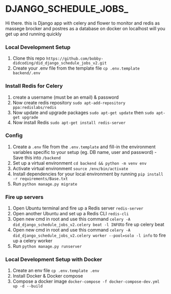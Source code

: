 # DJANGO_SCHEDULE_JOBS_

Hi there.
this is Django app with celery and flower to monitor and redis as massege brocker and postres as  a database on docker on localhost will you get up and running quickly

### Local Development Setup

1. Clone this repo `https://github.com/bobby-didcoding/did_django_schedule_jobs_v2.git`
2. Create your .env file from the template file `cp .env.template backend/.env`

### Install Redis for Celery 

1. create a username (must be an email) & password
2. Now create redis repository `sudo apt-add-repository ppa:redislabs/redis`
3. Now update and upgrade packages `sudo apt-get update` then `sudo apt-get upgrade`
4. Now install Redis `sudo apt-get install redis-server`
   
### Config

1. Create a `.env` file from the `.env.template` and fill-in the environment variables specific to your setup (eg. DB
   name, user and password) - Save this into `/backend`
2. Set up a virtual environment `cd backend && python -m venv env`
3. Activate virtual environment `source /env/bin/activate`
4.  Install dependencies for your local environment by running `pip install -r requirements/Base.txt`
5.  Run `python manage.py migrate`

### Fire up servers
1. Open Ubuntu terminal and fire up a Redis server `redis-server`
2. Open another Ubuntu and set up a Redis CLI `redis-cli`
3. Open new cmd in root and use this command `celery -A did_django_schedule_jobs_v2.celery beat -l INFO`to fire up celery beat
4. Open new cmd in root and use this command `celery -A did_django_schedule_jobs_v2.celery worker --pool=solo -l info` to fire up a celery worker
5. Run `python manage.py runserver`

### Local Development Setup with Docker
1. Create an env file `cp .env.template .env`
2. Install Docker & Docker compose
3. Compose a docker image `docker-compose -f docker-compose-dev.yml up -d --build`



